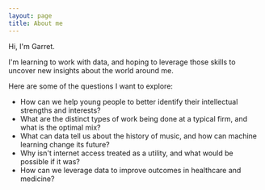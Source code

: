 ```yaml
---
layout: page
title: About me
---
```


Hi, I'm Garret.

I'm learning to work with data, and hoping to leverage those skills to uncover new insights about the world around me.

Here are some of the questions I want to explore:
- How can we help young people to better identify their intellectual strengths and interests?
- What are the distinct types of work being done at a typical firm, and what is the optimal mix?
- What can data tell us about the history of music, and how can machine learning change its future?
- Why isn't internet access treated as a utility, and what would be possible if it was?
- How can we leverage data to improve outcomes in healthcare and medicine?
